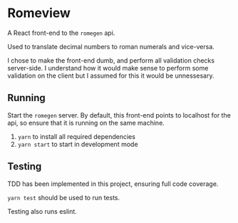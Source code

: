 # Romeview

A React front-end to the `romegen` api.

Used to translate decimal numbers to roman numerals and vice-versa.

I chose to make the front-end dumb, and perform all validation checks server-side.
I understand how it would make sense to perform some validation on the client
but I assumed for this it would be unnessesary.

## Running

Start the `romegen` server. By default, this front-end points to
localhost for the api, so ensure that it is running on the same machine.

1. `yarn` to install all required dependencies
2. `yarn start` to start in development mode

## Testing

TDD has been implemented in this project, ensuring full code coverage.

`yarn test` should be used to run tests.

Testing also runs eslint.
